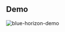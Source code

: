<!-- @format -->

## Demo
![blue-horizon-demo](https://user-images.githubusercontent.com/78671291/145281369-f2028ff3-4846-45b4-9bb1-7f29b2a551d5.gif)

